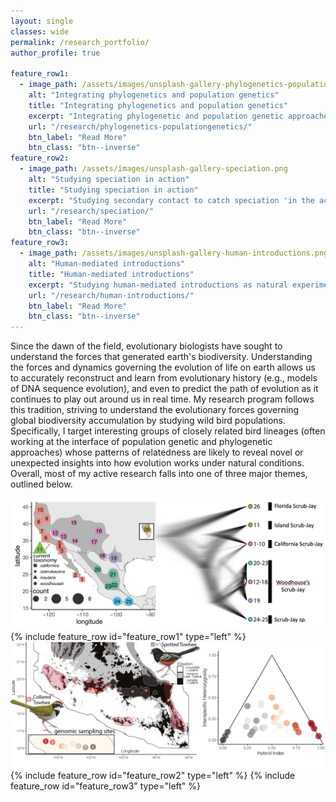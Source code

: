 ```yaml
---
layout: single
classes: wide
permalink: /research_portfolio/
author_profile: true

feature_row1:
  - image_path: /assets/images/unsplash-gallery-phylogenetics-populationgenetics.png
    alt: "Integrating phylogenetics and population genetics"
    title: "Integrating phylogenetics and population genetics"
    excerpt: "Integrating phylogenetic and population genetic approaches to accurately reconstruct complex evolutionary histories."
    url: "/research/phylogenetics-populationgenetics/"
    btn_label: "Read More"
    btn_class: "btn--inverse"
feature_row2:
  - image_path: /assets/images/unsplash-gallery-speciation.png
    alt: "Studying speciation in action"
    title: "Studying speciation in action"
    excerpt: "Studying secondary contact to catch speciation 'in the act' and study the evolution of reproductive isolation under natural conditions."
    url: "/research/speciation/"
    btn_label: "Read More"
    btn_class: "btn--inverse"
feature_row3:
  - image_path: /assets/images/unsplash-gallery-human-introductions.png
    alt: "Human-mediated introductions"
    title: "Human-mediated introductions"
    excerpt: "Studying human-mediated introductions as natural experiments that reveal the real-time dynamics of population founding and colonization."
    url: "/research/human-introductions/"
    btn_label: "Read More"
    btn_class: "btn--inverse"
---
```


Since the dawn of the field, evolutionary biologists have sought to understand the forces that generated earth's biodiversity. Understanding the forces and dynamics governing the evolution of life on earth allows us to accurately reconstruct and learn from evolutionary history (e.g., models of DNA sequence evolution), and even to predict the path of evolution as it continues to play out around us in real time. My research program follows this tradition, striving to understand the evolutionary forces governing global biodiversity accumulation by studying wild bird populations. Specifically, I target interesting groups of closely related bird lineages (often working at the interface of population genetic and phylogenetic approaches) whose patterns of relatedness are likely to reveal novel or unexpected insights into how evolution works under natural conditions. Overall, most of my active research falls into one of three major themes, outlined below. 

![](/assets/images/unsplash-gallery-phylogenetics-populationgenetics.png)
{% include feature_row id="feature_row1" type="left" %}
![](/assets/images/unsplash-gallery-speciation.png)
{% include feature_row id="feature_row2" type="left" %}
{% include feature_row id="feature_row3" type="left" %}
